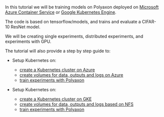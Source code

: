 In this tutorial we will be training models on Polyaxon deployed on
[Microsoft Azure Container Service](https://azure.microsoft.com/en-us/services/container-service/) or
[Google Kubernetes Engine](https://cloud.google.com/kubernetes-engine/).

The code is based on tensorflow/models, and trains and evaluate a CIFAR-10 ResNet model.

We will be creating single experiments, distributed experiments, and experiments with GPU.

The tutorial will also provide a step by step guide to:

 * Setup Kubernetes on:

     * [create a Kubernetes cluster on Azure](/tutorials/azure_deployment/kubernetes_on_azure)
     * [create volumes for data, outputs and logs on Azure](/tutorials/azure_deployment/persistent_volumes)
     * [train experiments with Polyaxon](/tutorials/azure_deployment/training_experiments_on_polyaxon/)

 * Setup Kubernetes on:

    * [create a Kubernetes cluster on GKE](/tutorials/gke_deployment/kubernetes_on_azure)
    * [create volumes for data, outputs and logs based on NFS](/tutorials/gke_deployment/persistent_volumes)
    * [train experiments with Polyaxon](/tutorials/gke_deployment/training_experiments_on_polyaxon/)
